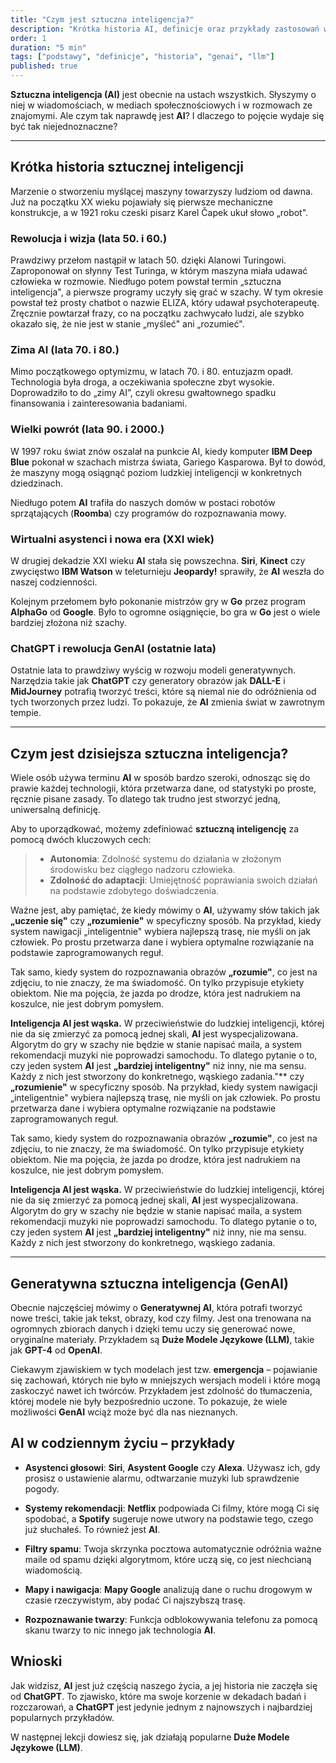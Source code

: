 ```yaml
---
title: "Czym jest sztuczna inteligencja?"
description: "Krótka historia AI, definicje oraz przykłady zastosowań w codziennym życiu"
order: 1
duration: "5 min"
tags: ["podstawy", "definicje", "historia", "genai", "llm"]
published: true
---
```


**Sztuczna inteligencja (AI)** jest obecnie na ustach wszystkich. Słyszymy o niej w wiadomościach, w mediach społecznościowych i w rozmowach ze znajomymi. Ale czym tak naprawdę jest **AI**? I dlaczego to pojęcie wydaje się być tak niejednoznaczne?

---

## Krótka historia sztucznej inteligencji
Marzenie o stworzeniu myślącej maszyny towarzyszy ludziom od dawna. Już na początku XX wieku pojawiały się pierwsze mechaniczne konstrukcje, a w 1921 roku czeski pisarz Karel Čapek ukuł słowo „robot".

### Rewolucja i wizja (lata 50. i 60.)
Prawdziwy przełom nastąpił w latach 50. dzięki Alanowi Turingowi. Zaproponował on słynny Test Turinga, w którym maszyna miała udawać człowieka w rozmowie. Niedługo potem powstał termin „sztuczna inteligencja", a pierwsze programy uczyły się grać w szachy. W tym okresie powstał też prosty chatbot o nazwie ELIZA, który udawał psychoterapeutę. Zręcznie powtarzał frazy, co na początku zachwycało ludzi, ale szybko okazało się, że nie jest w stanie „myśleć" ani „rozumieć".

### Zima AI (lata 70. i 80.)
Mimo początkowego optymizmu, w latach 70. i 80. entuzjazm opadł. Technologia była droga, a oczekiwania społeczne zbyt wysokie. Doprowadziło to do „zimy AI”, czyli okresu gwałtownego spadku finansowania i zainteresowania badaniami.

### Wielki powrót (lata 90. i 2000.)
W 1997 roku świat znów oszalał na punkcie AI, kiedy komputer **IBM Deep Blue** pokonał w szachach mistrza świata, Gariego Kasparowa. Był to dowód, że maszyny mogą osiągnąć poziom ludzkiej inteligencji w konkretnych dziedzinach. 

Niedługo potem **AI** trafiła do naszych domów w postaci robotów sprzątających (**Roomba**) czy programów do rozpoznawania mowy.

### Wirtualni asystenci i nowa era (XXI wiek)
W drugiej dekadzie XXI wieku **AI** stała się powszechna. **Siri**, **Kinect** czy zwycięstwo **IBM Watson** w teleturnieju **Jeopardy!** sprawiły, że **AI** weszła do naszej codzienności. 

Kolejnym przełomem było pokonanie mistrzów gry w **Go** przez program **AlphaGo** od **Google**. Było to ogromne osiągnięcie, bo gra w **Go** jest o wiele bardziej złożona niż szachy.

### ChatGPT i rewolucja GenAI (ostatnie lata)
Ostatnie lata to prawdziwy wyścig w rozwoju modeli generatywnych. Narzędzia takie jak **ChatGPT** czy generatory obrazów jak **DALL-E** i **MidJourney** potrafią tworzyć treści, które są niemal nie do odróżnienia od tych tworzonych przez ludzi. To pokazuje, że **AI** zmienia świat w zawrotnym tempie.

---

## Czym jest dzisiejsza sztuczna inteligencja?
Wiele osób używa terminu **AI** w sposób bardzo szeroki, odnosząc się do prawie każdej technologii, która przetwarza dane, od statystyki po proste, ręcznie pisane zasady. To dlatego tak trudno jest stworzyć jedną, uniwersalną definicję.

Aby to uporządkować, możemy zdefiniować **sztuczną inteligencję** za pomocą dwóch kluczowych cech:

> - **Autonomia**: Zdolność systemu do działania w złożonym środowisku bez ciągłego nadzoru człowieka.
> - **Zdolność do adaptacji**: Umiejętność poprawiania swoich działań na podstawie zdobytego doświadczenia.

Ważne jest, aby pamiętać, że kiedy mówimy o **AI**, używamy słów takich jak **„uczenie się"** czy **„rozumienie"** w specyficzny sposób. Na przykład, kiedy system nawigacji „inteligentnie" wybiera najlepszą trasę, nie myśli on jak człowiek. Po prostu przetwarza dane i wybiera optymalne rozwiązanie na podstawie zaprogramowanych reguł.

Tak samo, kiedy system do rozpoznawania obrazów **„rozumie"**, co jest na zdjęciu, to nie znaczy, że ma świadomość. On tylko przypisuje etykiety obiektom. Nie ma pojęcia, że jazda po drodze, która jest nadrukiem na koszulce, nie jest dobrym pomysłem.

**Inteligencja AI jest wąska.** W przeciwieństwie do ludzkiej inteligencji, której nie da się zmierzyć za pomocą jednej skali, **AI** jest wyspecjalizowana. Algorytm do gry w szachy nie będzie w stanie napisać maila, a system rekomendacji muzyki nie poprowadzi samochodu. To dlatego pytanie o to, czy jeden system **AI** jest **„bardziej inteligentny"** niż inny, nie ma sensu. Każdy z nich jest stworzony do konkretnego, wąskiego zadania."** czy **„rozumienie"** w specyficzny sposób. Na przykład, kiedy system nawigacji „inteligentnie" wybiera najlepszą trasę, nie myśli on jak człowiek. Po prostu przetwarza dane i wybiera optymalne rozwiązanie na podstawie zaprogramowanych reguł.

Tak samo, kiedy system do rozpoznawania obrazów **„rozumie"**, co jest na zdjęciu, to nie znaczy, że ma świadomość. On tylko przypisuje etykiety obiektom. Nie ma pojęcia, że jazda po drodze, która jest nadrukiem na koszulce, nie jest dobrym pomysłem.

**Inteligencja AI jest wąska.** W przeciwieństwie do ludzkiej inteligencji, której nie da się zmierzyć za pomocą jednej skali, **AI** jest wyspecjalizowana. Algorytm do gry w szachy nie będzie w stanie napisać maila, a system rekomendacji muzyki nie poprowadzi samochodu. To dlatego pytanie o to, czy jeden system **AI** jest **„bardziej inteligentny"** niż inny, nie ma sensu. Każdy z nich jest stworzony do konkretnego, wąskiego zadania.

---

## Generatywna sztuczna inteligencja (GenAI)
Obecnie najczęściej mówimy o **Generatywnej AI**, która potrafi tworzyć nowe treści, takie jak tekst, obrazy, kod czy filmy. Jest ona trenowana na ogromnych zbiorach danych i dzięki temu uczy się generować nowe, oryginalne materiały. Przykładem są **Duże Modele Językowe (LLM)**, takie jak **GPT-4** od **OpenAI**.

Ciekawym zjawiskiem w tych modelach jest tzw. **emergencja** – pojawianie się zachowań, których nie było w mniejszych wersjach modeli i które mogą zaskoczyć nawet ich twórców. Przykładem jest zdolność do tłumaczenia, której modele nie były bezpośrednio uczone. To pokazuje, że wiele możliwości **GenAI** wciąż może być dla nas nieznanych.

## AI w codziennym życiu – przykłady
- **Asystenci głosowi**: **Siri**, **Asystent Google** czy **Alexa**. Używasz ich, gdy prosisz o ustawienie alarmu, odtwarzanie muzyki lub sprawdzenie pogody.

- **Systemy rekomendacji**: **Netflix** podpowiada Ci filmy, które mogą Ci się spodobać, a **Spotify** sugeruje nowe utwory na podstawie tego, czego już słuchałeś. To również jest **AI**.

- **Filtry spamu**: Twoja skrzynka pocztowa automatycznie odróżnia ważne maile od spamu dzięki algorytmom, które uczą się, co jest niechcianą wiadomością.

- **Mapy i nawigacja**: **Mapy Google** analizują dane o ruchu drogowym w czasie rzeczywistym, aby podać Ci najszybszą trasę.

- **Rozpoznawanie twarzy**: Funkcja odblokowywania telefonu za pomocą skanu twarzy to nic innego jak technologia **AI**.

## Wnioski
Jak widzisz, **AI** jest już częścią naszego życia, a jej historia nie zaczęła się od **ChatGPT**. To zjawisko, które ma swoje korzenie w dekadach badań i rozczarowań, a **ChatGPT** jest jedynie jednym z najnowszych i najbardziej popularnych przykładów.

W następnej lekcji dowiesz się, jak działają popularne **Duże Modele Językowe (LLM)**.